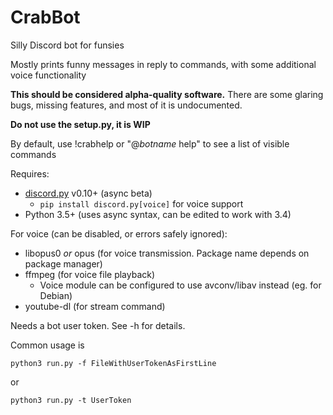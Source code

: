 # CrabBot
Silly Discord bot for funsies

Mostly prints funny messages in reply to commands, with some additional voice functionality

**This should be considered alpha-quality software.**
There are some glaring bugs, missing features, and most of it is undocumented.

**Do not use the setup.py, it is WIP**

By default, use !crabhelp or "@*botname* help" to see a list of visible commands

Requires:
- [discord.py](https://github.com/Rapptz/discord.py) v0.10+ (async beta)
    - `pip install discord.py[voice]` for voice support
- Python 3.5+ (uses async syntax, can be edited to work with 3.4)

For voice (can be disabled, or errors safely ignored):
- libopus0 *or* opus (for voice transmission. Package name depends on package manager)
- ffmpeg (for voice file playback)
    - Voice module can be configured to use avconv/libav instead (eg. for Debian)
- youtube-dl (for stream command)

Needs a bot user token. See -h for details.

Common usage is

`python3 run.py -f FileWithUserTokenAsFirstLine`

or

`python3 run.py -t UserToken`
